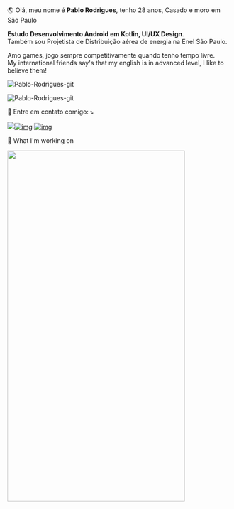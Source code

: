 <p align="left"> 
 🌎 Olá, meu nome é <strong>Pablo Rodrigues</strong>, tenho 28 anos, Casado e moro em São Paulo 
<p align="left"><strong>Estudo Desenvolvimento Android em Kotlin, UI/UX Design</strong>.<br>
 Também sou Projetista de Distribuição aérea de energia na Enel São Paulo.
 
 <p align="left">Amo games, jogo sempre competitivamente quando tenho tempo livre.
<br>My international friends say's that my english is in advanced level, I like to believe them!
<p align="left"> 

![Pablo-Rodrigues-git](https://github-readme-stats.vercel.app/api?username=Pablo-Rodrigues-git&theme=tokyonight) 
 
![Pablo-Rodrigues-git](https://github-readme-stats.vercel.app/api/top-langs/?username=Pablo-Rodrigues-git&hide=html&layout=compact&theme=tokyonight)



<p align="left">
  💌 Entre em contato comigo: ⤵️
</p>

![](https://www.linkedin.com/in/pablo-rodrigues-91b397129/)[![img](https://camo.githubusercontent.com/d4eda60456a68f78fac63fe0d14f0b5f13238baa4d84ae163f73edb95738bf1c/68747470733a2f2f696d672e736869656c64732e696f2f62616467652f496e7374616772616d2d4534343035463f7374796c653d666f722d7468652d6261646765266c6f676f3d696e7374616772616d266c6f676f436f6c6f723d7768697465266c696e6b3d68747470733a2f2f7777772e696e7374616772616d2e636f6d2f6a65666572736f6e72676f6d65732f)](https://www.instagram.com/pablaomitico_) [![img](https://camo.githubusercontent.com/f1323dcd28072f9398d65b15c7b3ed3fe5fe624ff3c62e9b47ada549829230a4/68747470733a2f2f696d672e736869656c64732e696f2f62616467652f4c696e6b6564496e2d3030373742353f7374796c653d666f722d7468652d6261646765266c6f676f3d6c696e6b6564696e266c6f676f436f6c6f723d7768697465266c696e6b3d68747470733a2f2f7777772e6c696e6b6564696e2e636f6d2f696e2f6a65666572736f6e7269626569726f676f6d65732f)](https://www.linkedin.com/in/pablo-rodrigues-91b397129/)


<p align="left">


</a>


<p align="left">
 
:star_struck: What I'm working on
 
<img src="https://github.com/Pablo-Rodrigues-git/Push_Notification/blob/master/images/appnotification.gif" width="400" height="790" />
